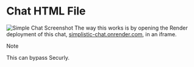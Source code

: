 # Chat HTML File
![Simple Chat Screenshot](https://github.com/user-attachments/assets/b3b41bdd-bc5e-4ca3-85ce-50489efe6b2d)
The way this works is by opening the Render deployment of this chat, [simplistic-chat.onrender.com](https://simplistic-chat.onrender.com), in an iframe.
> [!NOTE]
> This can bypass Securly.
